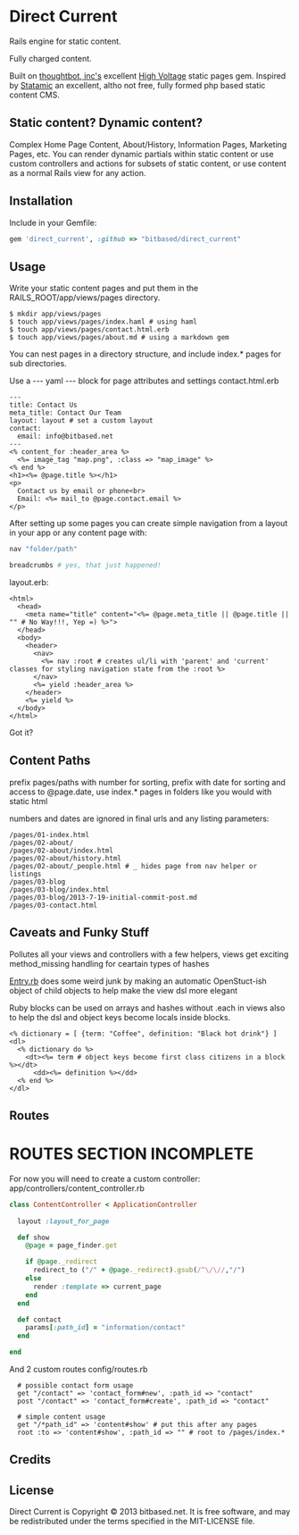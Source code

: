 # Direct Current

Rails engine for static content.

Fully charged content.

Built on [thoughtbot, inc's](http://thoughtbot.com/community) excellent [High Voltage](https://github.com/thoughtbot/high_voltage) static pages gem. Inspired by [Statamic](http://statamic.com/) an excellent, altho not free, fully formed php based static content CMS.

## Static content? Dynamic content?

Complex Home Page Content, About/History, Information Pages, Marketing Pages, etc. You can render dynamic partials within static content or use custom controllers and actions for subsets of static content, or use content as a normal Rails view for any action.

## Installation

Include in your Gemfile:

```ruby
gem 'direct_current', :github => "bitbased/direct_current"
```

## Usage

Write your static content pages and put them in the RAILS_ROOT/app/views/pages directory.

    $ mkdir app/views/pages
    $ touch app/views/pages/index.haml # using haml
    $ touch app/views/pages/contact.html.erb
    $ touch app/views/pages/about.md # using a markdown gem

You can nest pages in a directory structure, and include index.* pages for sub directories.

Use a --- yaml --- block for page attributes and settings
contact.html.erb
```erb
---
title: Contact Us
meta_title: Contact Our Team
layout: layout # set a custom layout
contact:
  email: info@bitbased.net
---
<% content_for :header_area %>
  <%= image_tag "map.png", :class => "map_image" %>
<% end %>
<h1><%= @page.title %></h1>
<p>
  Contact us by email or phone<br>
  Email: <%= mail_to @page.contact.email %>
</p>
```
After setting up some pages you can create simple navigation from a layout in your app or any content page with:

```ruby
nav "folder/path"
```

```ruby
breadcrumbs # yes, that just happened!
```

layout.erb:
```erb
<html>
  <head>
    <meta name="title" content="<%= @page.meta_title || @page.title || "" # No Way!!!, Yep =) %>">
  </head>
  <body>
    <header>
      <nav>
        <%= nav :root # creates ul/li with 'parent' and 'current' classes for styling navigation state from the :root %>
      </nav>
      <%= yield :header_area %>
    </header>
    <%= yield %>
  </body>
</html>
```

Got it?

## Content Paths
prefix pages/paths with number for sorting, prefix with date for sorting and access to @page.date, use index.* pages in folders like you would with static html

numbers and dates are ignored in final urls and any listing parameters:
```
/pages/01-index.html
/pages/02-about/
/pages/02-about/index.html
/pages/02-about/history.html
/pages/02-about/_people.html # _ hides page from nav helper or listings
/pages/03-blog
/pages/03-blog/index.html
/pages/03-blog/2013-7-19-initial-commit-post.md
/pages/03-contact.html
```

## Caveats and Funky Stuff

Pollutes all your views and controllers with a few helpers, views get exciting method_missing handling for ceartain types of hashes

[Entry.rb](https://github.com/bitbased/direct_current/blob/master/lib/direct_current/entry.rb) does some weird junk by making an automatic OpenStuct-ish object of child objects to help make the view dsl more elegant

Ruby blocks can be used on arrays and hashes without .each in views also to help the dsl and object keys become locals inside blocks.

```erb
<% dictionary = [ {term: "Coffee", definition: "Black hot drink"} ]
<dl>
  <% dictionary do %>
    <dt><%= term # object keys become first class citizens in a block %></dt>
      <dd><%= definition %></dd>
  <% end %>
</dl>
```

## Routes

# ROUTES SECTION INCOMPLETE

For now you will need to create a custom controller:
app/controllers/content_controller.rb
```ruby
class ContentController < ApplicationController
  
  layout :layout_for_page

  def show
    @page = page_finder.get

    if @page._redirect
      redirect_to ("/" + @page._redirect).gsub(/^\/\//,"/")
    else
      render :template => current_page
    end
  end

  def contact
    params[:path_id] = "information/contact"
  end

end
```

And 2 custom routes
config/routes.rb
```
  # possible contact form usage
  get "/contact" => 'contact_form#new', :path_id => "contact"
  post "/contact" => 'contact_form#create', :path_id => "contact"

  # simple content usage
  get "/*path_id" => 'content#show' # put this after any pages
  root :to => 'content#show', :path_id => "" # root to /pages/index.*
```

## Credits

## License

Direct Current is Copyright © 2013 bitbased.net. It is free software, and may be redistributed under the terms specified in the MIT-LICENSE file.